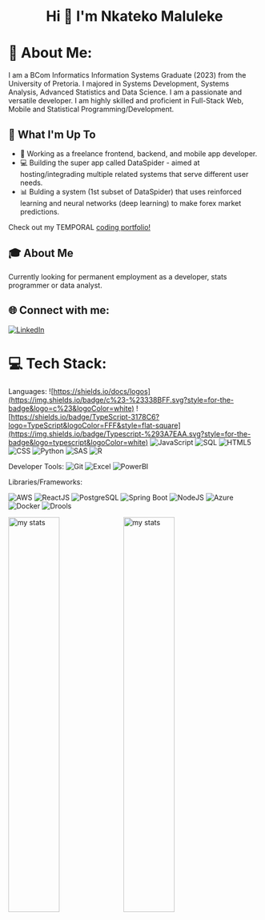 <h1 align="center">Hi 👋 I'm Nkateko Maluleke</h1>

# 💫 About Me:
I am a BCom Informatics Information Systems Graduate (2023) from the University of Pretoria. I majored in Systems Development, Systems Analysis, Advanced Statistics and Data Science.
I am a passionate and versatile developer. I am highly skilled and proficient in Full-Stack Web, Mobile and Statistical Programming/Development.

## 🚀 What I'm Up To

- 👷 Working as a freelance frontend, backend, and mobile app developer.
- 💻 Building the super app called DataSpider - aimed at hosting/integrading multiple related systems that serve different user needs.
- 📊 Bulding a system (1st subset of DataSpider) that uses reinforced learning and neural networks (deep learning) to make forex market predictions.

Check out my TEMPORAL [coding portfolio!](https://nkateko117.github.io/)

## 🎓 About Me

Currently looking for permanent employment as a developer, stats programmer or data analyst.

## 🌐 Connect with me:
[![LinkedIn](https://img.shields.io/badge/LinkedIn-%230077B5.svg?logo=linkedin&logoColor=white)](https://www.linkedin.com/in/nkateko117/)
# 💻 Tech Stack:
Languages: 
![https://shields.io/docs/logos](https://img.shields.io/badge/c%23-%23338BFF.svg?style=for-the-badge&logo=c%23&logoColor=white)
![https://shields.io/badge/TypeScript-3178C6?logo=TypeScript&logoColor=FFF&style=flat-square](https://img.shields.io/badge/Typescript-%293A7EAA.svg?style=for-the-badge&logo=typescript&logoColor=white)
![JavaScript](https://img.shields.io/badge/javascript-%23323330.svg?style=for-the-badge&logo=javascript&logoColor=%23F7DF1E) 
![SQL](https://img.shields.io/badge/sql-%2307405e.svg?style=for-the-badge&logo=postgresql&logoColor=white) 
![HTML5](https://img.shields.io/badge/html5-%23E34F26.svg?style=for-the-badge&logo=html5&logoColor=white) 
![CSS](https://img.shields.io/badge/css-%231572B6.svg?style=for-the-badge&logo=css3&logoColor=white) 
![Python](https://img.shields.io/badge/python-%233776AB.svg?style=for-the-badge&logo=python&logoColor=white) 
![SAS](https://img.shields.io/badge/SAS-%2300A699?style=for-the-badge&logo=SAS&logoColor=white)
![R](https://img.shields.io/badge/R-%28276EFF.svg?style=for-the-badge&logo=R-lang&logoColor=white)

Developer Tools: 
![Git](https://img.shields.io/badge/git-%23F05033.svg?style=for-the-badge&logo=git&logoColor=white)
![Excel](https://img.shields.io/badge/Excel-%243498DB.svg?style=for-the-badge&logo=Excel&logoColor=white)
![PowerBI](https://img.shields.io/badge/PowerBI-F2C811?style=for-the-badge&logo=powerbi&logoColor=black) 

Libraries/Frameworks: 

![AWS](https://img.shields.io/badge/AWS-%23232F3E.svg?style=for-the-badge&logo=amazon-aws&logoColor=white) 
![ReactJS](https://img.shields.io/badge/react-%2320232a.svg?style=for-the-badge&logo=react&logoColor=%2361DAFB) 
![PostgreSQL](https://img.shields.io/badge/PostgreSQL-316192?style=for-the-badge&logo=postgresql&logoColor=white) 
![Spring Boot](https://img.shields.io/badge/Spring_Boot-F2F4F9?style=for-the-badge&logo=spring-boot) 
![NodeJS](https://img.shields.io/badge/node.js-6DA55F?style=for-the-badge&logo=node.js&logoColor=white) 
![Azure](https://img.shields.io/badge/Microsoft_Azure-0078D4?style=for-the-badge&logo=microsoft-azure&logoColor=white) 
![Docker](https://img.shields.io/badge/docker-%230db7ed.svg?style=for-the-badge&logo=docker&logoColor=white) 
![Drools](https://img.shields.io/badge/Drools-%23FF6347.svg?style=for-the-badge&logo=drools&logoColor=white)

<img alt="my stats" align="left" width="45%" src="https://github-readme-stats.vercel.app/api?username=nkateko117&show_icons=true&theme=merko"/>

<img alt="my stats" align="left" width="45%" src="https://github-readme-stats.vercel.app/api/top-langs/?username=nkateko117&layout=compact&langs_count=20&theme=merko&exclude_repo=Vehicle-Reviews-Analysis"/>

<!--
https://github.com/anuraghazra/github-readme-stats

**nkateko117/nkateko117** is a ✨ _special_ ✨ repository because its `README.md` (this file) appears on your GitHub profile.

Here are some ideas to get you started:

- 🔭 I’m currently working on ...
- 🌱 I’m currently learning ...
- 👯 I’m looking to collaborate on ...
- 🤔 I’m looking for help with ...
- 💬 Ask me about ...
- 📫 How to reach me: ...
- 😄 Pronouns: ...
- ⚡ Fun fact: ...
-->
